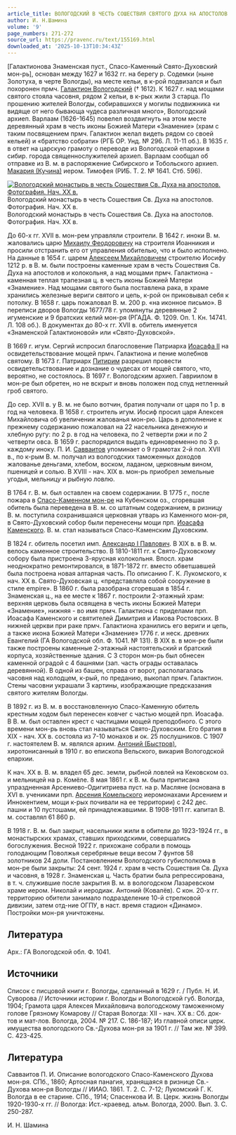 ```yaml
---
article_title: ВОЛОГОДСКИЙ В ЧЕСТЬ СОШЕСТВИЯ СВЯТОГО ДУХА НА АПОСТОЛОВ МУЖСКОЙ МОНАСТЫРЬ
author: И. Н.Шамина
volume: '9'
page_numbers: 271-272
source_url: https://pravenc.ru/text/155169.html
downloaded_at: '2025-10-13T10:34:43Z'
---
```


[Галактионова Знаменская пуст., Спасо-Каменный Свято-Духовский мон-рь], основан между 1627 и 1632 гг. на берегу р. Содемки (ныне Золотуха, в черте Вологды), на месте кельи, в к-рой подвизался и был похоронен прмч. [Галактион Вологодский](<https://pravenc.ru/text/Галактион Вологодский.html>) († 1612). К 1627 г. над мощами святого стояла часовня, рядом 2 кельи, в к-рых жили 3 старца. По прошению жителей Вологды, собиравшихся у могилы подвижника «и видяще от него бывающа чудеса различная много», Вологодский архиеп. Варлаам (1626-1645) повелел воздвигнуть на этом месте деревянный храм в честь иконы Божией Матери «Знамение» (храм с таким посвящением прмч. Галактион желал видеть рядом со своей кельей) и «братство собрати» (РГБ ОР. Унд. № 296. Л. 11-11 об.). В 1635 г. в ответ на царскую грамоту о переводе из Вологодской епархии в сибир. города священнослужителей архиеп. Варлаам сообщал об отправке из В. м. в распоряжение Сибирского и Тобольского архиеп. [Макария (Кучина)](<https://pravenc.ru/text/Макария (Кучина).html>) иером. Тимофея (РИБ. Т. 2. № 1641. Стб. 596).

[![Вологодский монастырь в честь Сошествия Св. Духа на апостолов. Фотография. Нач. ХХ в.](https://pravenc.ru/data/082/462/1234/i200.jpg "Кликните для увеличения картинки")](https://pravenc.ru/data/082/462/1234/i400.jpg)Вологодский монастырь в честь Сошествия Св. Духа на апостолов. Фотография. Нач. ХХ в.  
Вологодский монастырь в честь Сошествия Св. Духа на апостолов. Фотография. Нач. ХХ в.

До 60-х гг. XVII в. мон-рем управляли строители. В 1642 г. иноки В. м. жаловались царю [Михаилу Феодоровичу](<https://pravenc.ru/text/Михаилу Феодоровичу.html>) на строителя Иоанникия и просили отстранить его от управления обителью, что и было исполнено. На данные в 1654 г. царем [Алексеем Михайловичем](<https://pravenc.ru/text/Алексей Михайлович.html>) строителю Иосифу 1212 р. в В. м. были построены каменные храм в честь Сошествия Св. Духа на апостолов и колокольня, а над мощами прмч. Галактиона - каменная теплая трапезная ц. в честь иконы Божией Матери «Знамение». Над мощами святого была поставлена рака, в храме хранились железные вериги святого и цепь, к-рой он приковывал себя к потолку. В 1658 г. царь пожаловал В. м. 200 р. «на иконное письмо». В переписи дворов Вологды 1677/78 г. упомянуты деревянные 2 игуменские и 9 братских келий мон-ря (РГАДА. Ф. 1209. Оп. 1. Кн. 14741. Л. 108 об.). В документах до 80-х гг. XVII в. обитель именуется «Знаменской Галактионовой» или «Свято-Духовской».

В 1669 г. игум. Сергий испросил благословение Патриарха [Иоасафа II](<https://pravenc.ru/text/Иоасаф II.html>) на освидетельствование мощей прмч. Галактиона и пение молебнов святому. В 1673 г. Патриарх [Питирим](https://pravenc.ru/text/Питирим.html) разрешил провести освидетельствование и дознание о чудесах от мощей святого, что, вероятно, не состоялось. В 1697 г. Вологодским архиеп. Гавриилом в мон-ре был обретен, но не вскрыт и вновь положен под спуд нетленный гроб святого.

До сер. XVII в. у В. м. не было вотчин, братия получали от царя по 1 р. в год на человека. В 1658 г. строитель игум. Иосиф просил царя Алексея Михайловича об увеличении жалованья мон-рю. Царь в дополнение к прежнему содержанию пожаловал на 22 насельника денежную и хлебную ругу: по 2 р. в год на человека, по 2 четверти ржи и по 2 четверти овса. В 1659 г. распорядился выдать единовременно по 3 р. каждому иноку. П. И. [Савваитов](https://pravenc.ru/text/Савваитов.html) упоминает о 9 грамотах 2-й пол. XVII в., по к-рым В. м. получал из вологодских таможенных доходов жалованье деньгами, хлебом, воском, ладаном, церковным вином, пшеницей и солью. В XVIII - нач. XIX в. мон-рь приобрел земельные угодья, мельницу и рыбную ловлю.

В 1764 г. В. м. был оставлен на своем содержании. В 1775 г., после пожара в [Спасо-Каменном мон-ре](<https://pravenc.ru/text/Спасо-Каменном мон-ре.html>) на Кубенском оз., сгоревшая обитель была переведена в В. м. со штатным содержанием, в ризницу В. м. поступила сохранившаяся церковная утварь из Каменного мон-ря, в Свято-Духовский собор были перенесены мощи прп. [Иоасафа Каменского](<https://pravenc.ru/text/Иоасафа Каменского.html>). В. м. стал называться Спасо-Каменским Духовским.

В 1824 г. обитель посетил имп. [Александр I Павлович](<https://pravenc.ru/text/Александр I Павлович.html>). В XIX в. в В. м. велось каменное строительство. В 1810-1811 гг. к Свято-Духовскому собору была пристроена 3-ярусная колокольня. Впосл. храм неоднократно ремонтировался, в 1871-1872 гг. вместо обветшавшей была построена новая алтарная часть. По описанию Г. К. Лукомского, к нач. XX в. Свято-Духовская ц. «представляла собой сооружение в стиле empire». В 1860 г. была разобрана сгоревшая в 1854 г. Знаменская ц., на ее месте к 1867 г. построили 2-этажный храм: верхняя церковь была освящена в честь иконы Божией Матери «Знамение», нижняя - во имя прмч. Галактиона с приделами прп. Иоасафа Каменского и святителей Димитрия и Иакова Ростовских. В нижней церкви при раке прмч. Галактиона хранились его вериги и цепь, а также икона Божией Матери «Знамение» 1776 г. и неск. древних Евангелий (ГА Вологодской обл. Ф. 1041. № 131). В XIX в. в мон-ре были также построены каменные 2-этажный настоятельский и братский корпуса, хозяйственные здания. С 3 сторон мон-рь был обнесен каменной оградой с 4 башнями (зап. часть ограды оставалась деревянной). В одной из башен, справа от ворот, располагалась часовня над колодцем, к-рый, по преданию, выкопал прмч. Галактион. Стены часовни украшали 3 картины, изображающие предсказания святого жителям Вологды.

В 1892 г. из В. м. в восстановленную Спасо-Каменную обитель крестным ходом был перенесен ковчег с частью мощей прп. Иоасафа. В В. м. был оставлен крест с частицами мощей преподобного. С этого времени мон-рь вновь стал называться Свято-Духовским. Его братия в XIX - нач. XX в. состояла из 7-10 монахов и ок. 25 послушников. С 1907 г. настоятелем В. м. являлся архим. [Антоний (Быстров)](<https://pravenc.ru/text/Антоний (Быстров).html>), хиротонисанный в 1910 г. во епископа Вельского, викария Вологодской епархии.

К нач. ХХ в. В. м. владел 65 дес. земли, рыбной ловлей на Кековском оз. и мельницей на р. Комёле. 8 мая 1861 г. к В. м. была приписана упраздненная Арсениево-Одигитриева пуст. на р. Масляне (основана в XVI в. учениками прп. [Арсения Комельского](<https://pravenc.ru/text/Арсения Комельского.html>) иеромонахами Арсением и Иннокентием, мощи к-рых почивали на ее территории) с 242 дес. пашни и 10 пустошами, ей принадлежавшими. В 1908-1911 гг. капитал В. м. составлял 61 860 р.

В 1918 г. В. м. был закрыт, насельники жили в обители до 1923-1924 гг., в монастырских храмах, ставших приходскими, совершались богослужения. Весной 1922 г. прихожане собрали в помощь голодающим Поволжья серебряные вещи весом 7 фунтов 58 золотников 24 доли. Постановлением Вологодского губисполкома в мон-ре были закрыты: 24 сент. 1924 г. храм в честь Сошествия Св. Духа и часовня, в 1928 г. Знаменская ц. Часть братии была репрессирована, в т. ч. служившие после закрытия В. м. в вологодском Лазаревском храме иером. Николай и иеродиак. Антоний (Ковалёв). С кон. 20-х гг. территорию обители занимало подразделение 10-й стрелковой дивизии, затем отд-ние ОГПУ, в наст. время стадион «Динамо». Постройки мон-ря уничтожены.

## Литература

Арх.: ГА Вологодской обл. Ф. 1041.

## Источники

Список с писцовой книги г. Вологды, сделанный в 1629 г. / Публ. Н. И. Суворова // Источники истории г. Вологды и Вологодской губ. Вологда, 1904; Грамота царя Алексея Михайловича вологодскому таможенному голове Грязному Комарову // Старая Вологда: XII - нач. XX в.: Сб. док-тов и мат-лов. Вологда, 2004. № 217. С. 186-187; Из главной описи церк. имущества вологодского Св.-Духова мон-ря за 1901 г. // Там же. № 399. С. 423-425.

## Литература

Савваитов П. И. Описание вологодского Спасо-Каменского Духова мон-ря. СПб., 1860; Артосная панагия, хранящаяся в ризнице Св.-Духова мон-ря Вологды // ИИАО. 1861. Т. 2. С. 7-12; Лукомский Г. К. Вологда в ее старине. СПб., 1914; Спасенкова И. В. Церк. жизнь Вологды 1920-1930-х гг. // Вологда: Ист.-краевед. альм. Вологда, 2000. Вып. 3. С. 250-287.

И. Н.  Шамина
